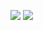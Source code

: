 <a href="https://instagram.com/ssehi_mon?igshid=YmMyMTA2M2Y="><img src="https://img.shields.io/badge/Instagram-E4405F?style=flat-square&logo=instagram&logoColor=white"/></a>
<a href="https://m.blog.naver.com/ddh2020"><img src="https://img.shields.io/badge/Velog-3DDC84?style=flat-square&logo=Blogger&logoColor=white"/></a>
